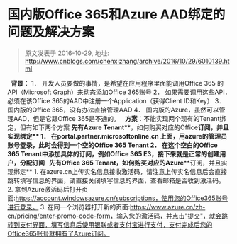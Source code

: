# 国内版Office 365和Azure AAD绑定的问题及解决方案 
> 原文发表于 2016-10-29, 地址: http://www.cnblogs.com/chenxizhang/archive/2016/10/29/6010139.html 


  **背景**： 1． 开发人员要做的事情，是希望在应用程序里面能调用Office 365 的API（Microsoft Graph）来动态添加Office 365账号 2． 如果需要调用这些API，必须在该Office 365的AAD中注册一个Application（获得Client ID和Key） 3． 国内版的Office 365，没有办法直接管理AAD 4． 国内版的Azure，虽然可以管理AAD，但是它跟Office 365是不通的。   **方案**：不能实现两个现有的Tenant绑定，但有如下两个方案 **先有Azure Tenant****，如何购买对应的Office****订阅，并且实现绑定** 1． 在portal.partner.microsoftonline.cn 上面，用azure的管理员账号登录，此时会得到一个空的Office 365 Tenant 2． 在这个空白的Office 365 Tenant中添加具体的订阅，例如Office 365 E3，接下来就是正常的创建用户，分配订阅   **先有Office 365 Tenant****，如何购买对应的Azure****订阅，并且实现绑定** 1. 在azure.cn上传实名信息接收激活码，请注意上传实名信息后会直接跳转填写信息的界面，请直接关闭填写信息的界面，查看邮箱是否收到激活码。 2. 拿到Azure激活码后打开页面:https://account.windowsazure.cn/subscriptions，使用您的Office365账号进行登录。 3. 在同一个浏览器打开新的页面:https://www.azure.cn/zh-cn/pricing/enter-promo-code-form，输入您的激活码，并点击"提交"，就会跳转到支付界面，填写信息后使用银联或者支付宝进行支付，支付完成后您的Office365账号就拥有了Azure订阅。































